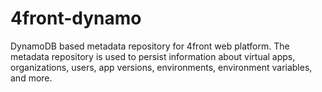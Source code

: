 # 4front-dynamo

DynamoDB based metadata repository for 4front web platform. The metadata repository is used to persist information about virtual apps, organizations, users, app versions, environments, environment variables, and more.